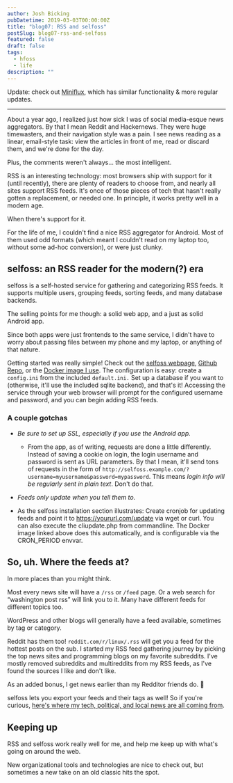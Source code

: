 ```yaml
---
author: Josh Bicking
pubDatetime: 2019-03-03T00:00:00Z
title: "blog07: RSS and selfoss"
postSlug: blog07-rss-and-selfoss
featured: false
draft: false
tags:
  - hfoss
  - life
description: ""
---
```


Update: check out [Miniflux](https://miniflux.app/), which has similar functionality & more regular updates.

---

About a year ago, I realized just how sick I was of social media-esque news aggregators. By that I mean Reddit and Hackernews. They were huge timewasters, and their navigation style was a pain. I see news reading as a linear, email-style task: view the articles in front of me, read or discard them, and we're done for the day.

Plus, the comments weren't always... the most intelligent.

RSS is an interesting technology: most browsers ship with support for it (until recently), there are plenty of readers to choose from, and nearly all sites support RSS feeds. It's once of those pieces of tech that hasn't really gotten a replacement, or needed one. In principle, it works pretty well in a modern age.

When there's support for it.

For the life of me, I couldn't find a nice RSS aggregator for Android. Most of them used odd formats (which meant I couldn't read on my laptop too, without some ad-hoc conversion), or were just clunky. 

## selfoss: an RSS reader for the modern(?) era

selfoss is a self-hosted service for gathering and categorizing RSS feeds. It supports multiple users, grouping feeds, sorting feeds, and many database backends.

The selling points for me though: a solid web app, and a just as solid Android app.

Since both apps were just frontends to the same service, I didn't have to worry about passing files between my phone and my laptop, or anything of that nature.

Getting started was really simple! Check out the [selfoss webpage](https://www.selfoss.aditu.de/), [Github Repo](https://github.com/SSilence/selfoss), or the [Docker image I use](https://hub.docker.com/r/hardware/selfoss). The configuration is easy: create a `config.ini` from the included `default.ini.` Set up a database if you want to (otherwise, it'll use the included sqlite backend), and that's it! Accessing the service through your web browser will prompt for the configured username and password, and you can begin adding RSS feeds. 

### A couple gotchas

- *Be sure to set up SSL, especially if you use the Android app.* 
  - From the app, as of writing, requests are done a little differently. Instead of saving a cookie on login, the login username and password is sent as URL parameters. By that I mean, it'll send tons of requests in the form of `http://selfoss.example.com/?username=myusername&password=mypassword`. This means *login info will be regularly sent in plain text*. Don't do that.

- *Feeds only update when you tell them to.* 
 - As the selfoss installation section illustrates: Create cronjob for updating feeds and point it to https://yoururl.com/update via wget or curl. You can also execute the cliupdate.php from commandline. The Docker image linked above does this automatically, and is configurable via the CRON_PERIOD envvar.

## So, uh. Where the feeds at?

In more places than you might think.

Most every news site will have a `/rss` or `/feed` page. Or a web search for “washington post rss” will link you to it. Many have different feeds for different topics too.

WordPress and other blogs will generally have a feed available, sometimes by tag or category.

Reddit has them too! `reddit.com/r/linux/.rss` will get you a feed for the hottest posts on the sub. I started my RSS feed gathering journey by picking the top news sites and programming blogs on my favorite subreddits. I've mostly removed subreddits and multireddits from my RSS feeds, as I've found the sources I like and don't like.

As an added bonus, I get news earlier than my Redditor friends do. 🙂

selfoss lets you export your feeds and their tags as well! So if you're curious, [here's where my tech, political, and local news are all coming from](https://pastebin.com/p59wKP0H).

## Keeping up

RSS and selfoss work really well for me, and help me keep up with what's going on around the web.

New organizational tools and technologies are nice to check out, but sometimes a new take on an old classic hits the spot.
